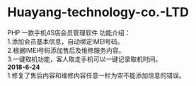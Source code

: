# Huayang-technology-co.-LTD
PHP 
一款手机4S店会员管理软件
功能介绍：  
        1.添加会员基本信息，自动绑定IMEI号码。  
        2.根据IMEI号码添加售后及维修服务内容。  
        3.一键取机功能，客人取走手机可以一键记录取机时间。  
**2018-6-24**  
        1.修复了售后内容和维修内容任意一栏为空不能添加信息的错误。
